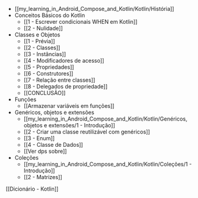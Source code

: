 - [[my_learning_in_Android_Compose_and_Kotlin/Kotlin/História]]
- Conceitos Básicos do Kotlin
	- [[1 - Escrever condicionais WHEN em Kotlin]]
	- [[2 - Nulidade]]
- Classes e Objetos
	- [[1 - Prévia]]
	- [[2 - Classes]]
	- [[3 - Instâncias]]
	- [[4 - Modificadores de acesso]]
	- [[5 - Propriedades]]
	- [[6 - Construtores]]
	- [[7 - Relação entre classes]]
	- [[8 - Delegados de propriedade]]
	- [[CONCLUSÃO]]
- Funções
	- [[Armazenar variáveis em funções]]
- Genéricos, objetos e extensões
	- [[my_learning_in_Android_Compose_and_Kotlin/Kotlin/Genéricos, objetos e extensões/1 - Introdução]]
	- [[2 - Criar uma classe reutilizável com genéricos]]
	- [[3 - Enum]]
	- [[4 - Classe de Dados]]
	- [[Ver dps sobre]]
- Coleções
	- [[my_learning_in_Android_Compose_and_Kotlin/Kotlin/Coleções/1 - Introdução]]
	- [[2 - Matrizes]]

[[Dicionário - Kotlin]]